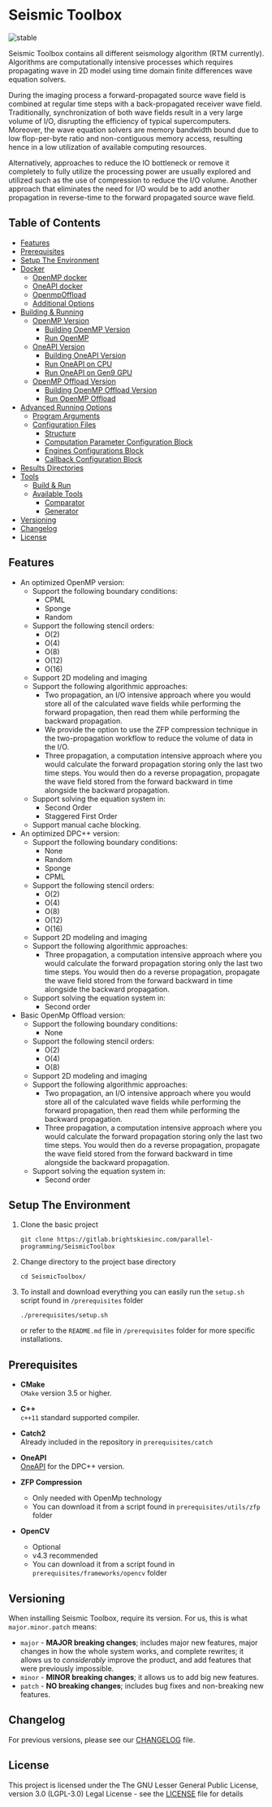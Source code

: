 # Seismic Toolbox

<p>
  <img src="https://img.shields.io/pypi/status/Django.svg" alt="stable"/>
</p>

<p>
Seismic Toolbox contains all different seismology algorithm (RTM currently). Algorithms are computationally intensive processes which requires propagating wave in 2D model using time domain finite differences wave equation solvers.
</p>

<p>
During the imaging process a forward-propagated source wave field is combined at regular time steps with a back-propagated receiver wave field. Traditionally, synchronization of both wave fields result in a very large volume of I/O, disrupting the efficiency of typical supercomputers. Moreover, the wave equation solvers are memory bandwidth bound due to low flop-per-byte ratio and non-contiguous memory access, resulting hence in a low utilization of available computing resources.
</p>

<p>
Alternatively, approaches to reduce the IO bottleneck or remove it completely to fully utilize the processing power are usually explored and utilized such as the use of compression to reduce the I/O volume. Another approach that eliminates the need for I/O would be to add another propagation in reverse-time to the forward propagated source wave field.
</p>

## Table of Contents

- [Features](#features)
- [Prerequisites](#prerequisites)
- [Setup The Environment](#setup-the-environment)
- [Docker](docs/manual/Docker.md#docker)
    - [OpenMP docker](docs/manual/Docker.md#OpenMP-Docker)
    - [OneAPI docker](docs/manual/Docker.md#OneAPI-Docker)
    - [OpenmpOffload](docs/manual/Docker.md#OneAPI-Docker)
    - [Additional Options](docs/manual/Docker.md#additional-options)
- [Building & Running](docs/manual/BuildingAndRunning.md#building-&-running)
    - [OpenMP Version](docs/manual/BuildingAndRunning.md#openmp-version)
        - [Building OpenMP Version](docs/manual/BuildingAndRunning.md#building-openmp-version)
        - [Run OpenMP](docs/manual/BuildingAndRunning.md#run-openmp)
    - [OneAPI Version](docs/manual/BuildingAndRunning.md#oneapi-version)
        - [Building OneAPI Version](docs/manual/BuildingAndRunning.md#building-oneapi-version)
        - [Run OneAPI on CPU](docs/manual/BuildingAndRunning.md#run-oneapi-on-cpu)
        - [Run OneAPI on Gen9 GPU](docs/manual/BuildingAndRunning.md#run-oneapi-on--gen9-gpu)
    - [OpenMP Offload Version](docs/manual/BuildingAndRunning.md#openmp-offload-version)
        - [Building OpenMP Offload Version](docs/manual/BuildingAndRunning.md#building-openmp-offload-version)
        - [Run OpenMP Offload](docs/manual/BuildingAndRunning.md#run-openmp-offload)
- [Advanced Running Options](docs/manual/AdvancedRunningOptions.md#advanced-running-options)
    - [Program Arguments](docs/manual/AdvancedRunningOptions.md#program-arguments)
    - [Configuration Files](docs/manual/AdvancedRunningOptions.md#configuration-files)
        - [Structure](docs/manual/AdvancedRunningOptions.md#structure)
        - [Computation Parameter Configuration Block](docs/manual/AdvancedRunningOptions.md#computation-parameter-configuration-block)
        - [Engines Configurations Block](docs/manual/AdvancedRunningOptions.md#engines-configurations-block)
        - [Callback Configuration Block](docs/manual/AdvancedRunningOptions.md#callback-configuration-block)
- [Results Directories](docs/manual/ResultsDirectories.md#Results-Directories)
- [Tools](docs/manual/Tools.md#Tools)
    - [Build & Run](docs/manual/Tools.md#build-&-run)
    - [Available Tools](docs/manual/Tools.md#available-tools)
        - [Comparator](docs/manual/Tools.md#comparator)
        - [Generator](docs/manual/Tools.md#generator)
- [Versioning](#versioning)
- [Changelog](#changelog)
- [License](#license)

## Features

* An optimized OpenMP version:
    * Support the following boundary conditions:
        * CPML
        * Sponge
        * Random
    * Support the following stencil orders:
        * O(2)
        * O(4)
        * O(8)
        * O(12)
        * O(16)
    * Support 2D modeling and imaging
    * Support the following algorithmic approaches:
        * Two propagation, an I/O intensive approach where you would store all of the calculated wave fields while
          performing the forward propagation, then read them while performing the backward propagation.
        * We provide the option to use the ZFP compression technique in the two-propagation workflow to reduce the
          volume of data in the I/O.
        * Three propagation, a computation intensive approach where you would calculate the forward propagation storing
          only the last two time steps. You would then do a reverse propagation, propagate the wave field stored from
          the forward backward in time alongside the backward propagation.
    * Support solving the equation system in:
        * Second Order
        * Staggered First Order
    * Support manual cache blocking.
* An optimized DPC++ version:
    * Support the following boundary conditions:
        * None
        * Random
        * Sponge
        * CPML
    * Support the following stencil orders:
        * O(2)
        * O(4)
        * O(8)
        * O(12)
        * O(16)
    * Support 2D modeling and imaging
    * Support the following algorithmic approaches:
        * Three propagation, a computation intensive approach where you would calculate the forward propagation storing
          only the last two time steps. You would then do a reverse propagation, propagate the wave field stored from
          the forward backward in time alongside the backward propagation.
    * Support solving the equation system in:
        * Second order
* Basic OpenMp Offload version:
    * Support the following boundary conditions:
        * None
    * Support the following stencil orders:
        * O(2)
        * O(4)
        * O(8)
    * Support 2D modeling and imaging
    * Support the following algorithmic approaches:
        * Two propagation, an I/O intensive approach where you would store all of the calculated wave fields while
          performing the forward propagation, then read them while performing the backward propagation.
        * Three propagation, a computation intensive approach where you would calculate the forward propagation storing
          only the last two time steps. You would then do a reverse propagation, propagate the wave field stored from
          the forward backward in time alongside the backward propagation.
    * Support solving the equation system in:
        * Second order

## Setup The Environment

1. Clone the basic project
    ```shell script
    git clone https://gitlab.brightskiesinc.com/parallel-programming/SeismicToolbox
    ```

2. Change directory to the project base directory
    ```shell script
    cd SeismicToolbox/
    ```
3. To install and download everything you can easily run the ```setup.sh``` script found in ```/prerequisites``` folder
    ```shell script
    ./prerequisites/setup.sh
    ```
   or refer to the ```README.md``` file in ```/prerequisites``` folder for more specific installations.

## Prerequisites

* **CMake**\
  ```CMake``` version 3.5 or higher.

* **C++**\
  ```c++11``` standard supported compiler.

* **Catch2**\
  Already included in the repository in ```prerequisites/catch```

* **OneAPI**\
  [OneAPI](https://software.intel.com/content/www/us/en/develop/tools/oneapi.html) for the DPC++ version.

* **ZFP Compression**
    * Only needed with OpenMp technology
    * You can download it from a script found in ```prerequisites/utils/zfp``` folder

* **OpenCV**
    * Optional
    * v4.3 recommended
    * You can download it from a script found in ```prerequisites/frameworks/opencv``` folder

## Versioning

When installing Seismic Toolbox, require its version. For us, this is what ```major.minor.patch``` means:

- ```major``` - **MAJOR breaking changes**; includes major new features, major changes in how the whole system works,
  and complete rewrites; it allows us to _considerably_ improve the product, and add features that were previously
  impossible.
- ```minor``` - **MINOR breaking changes**; it allows us to add big new features.
- ```patch``` - **NO breaking changes**; includes bug fixes and non-breaking new features.

## Changelog

For previous versions, please see our [CHANGELOG](CHANGELOG.rst) file.

## License

This project is licensed under the The GNU Lesser General Public License, version 3.0 (LGPL-3.0) Legal License - see
the [LICENSE](LICENSE.txt) file for details


